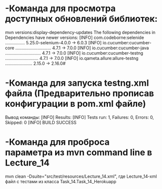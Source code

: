 # -Команда для просмотра доступных обновлений библиотек:
mvn versions:display-dependency-updates
The following dependencies in Dependencies have newer versions:
[INFO]   com.codeborne:selenide ................ 5.25.0-selenium-4.0.0 -> 6.0.3
[INFO]   io.cucumber:cucumber-core ............................. 4.7.1 -> 7.0.0
[INFO]   io.cucumber:cucumber-java ............................. 4.7.1 -> 7.0.0
[INFO]   io.cucumber:cucumber-testng ........................... 4.7.1 -> 7.0.0
[INFO]   io.qameta.allure:allure-testng ...................... 2.15.0 -> 2.16.0#
# -Команда для запуска testng.xml файла (Предварительно прописав конфигурации в pom.xml файле)
Вывод команды:
[INFO] Results:
[INFO] Tests run: 1, Failures: 0, Errors: 0, Skipped: 0
[INFO] BUILD SUCCESS
# -Команда для проброса параметра из mvn command line в Lecture_14
mvn clean -Dsuite="src/test/resources/Lecture_14.xml", 
где Lecture_14-xml файл с тестами из класса Task_14.Task_14_Herokuapp

